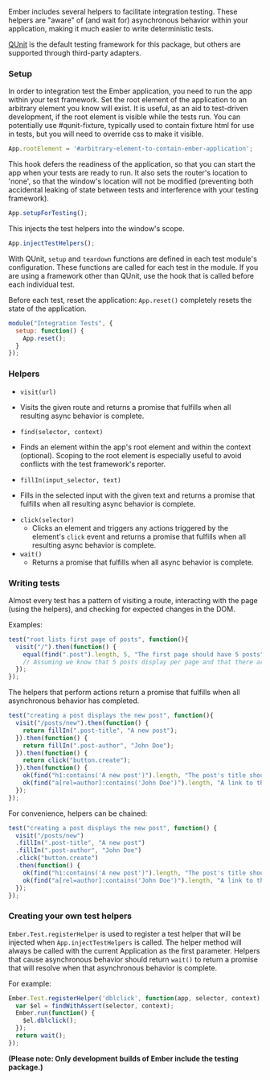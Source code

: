 Ember includes several helpers to facilitate integration testing. These helpers are "aware" of (and wait for) asynchronous behavior within your application, making it much easier to write deterministic tests.

[QUnit](http://qunitjs.com/) is the default testing framework for this package, but others are supported through third-party adapters.

### Setup
In order to integration test the Ember application, you need to run the app within your test framework. Set the root element of the application to an arbitrary element you know will exist. It is useful, as an aid to test-driven development, if the root element is visible while the tests run. You can potentially use #qunit-fixture, typically used to contain fixture html for use in tests, but you will need to override css to make it visible.

```javascript
App.rootElement = '#arbitrary-element-to-contain-ember-application';
```

This hook defers the readiness of the application, so that you can start the app when your tests are ready to run. It also sets the router's location to 'none', so that the window's location will not be modified (preventing both accidental leaking of state between tests and interference with your testing framework).

```javascript
App.setupForTesting();
```

This injects the test helpers into the window's scope.

```javascript
App.injectTestHelpers();
```

With QUnit, `setup` and `teardown` functions are defined in each test module's configuration. These functions are called for each test in the module. If you are using a framework other than QUnit, use the hook that is called before each individual test.

Before each test, reset the application: `App.reset()` completely resets the state of the application.

```javascript
module("Integration Tests", {
  setup: function() {
    App.reset();
  }
});
```

### Helpers

* `visit(url)`
 - Visits the given route and returns a promise that fulfills when all resulting async behavior is complete.
* `find(selector, context)`
 - Finds an element within the app's root element and within the context (optional). Scoping to the root element is especially useful to avoid conflicts with the test framework's reporter.
* `fillIn(input_selector, text)`
 - Fills in the selected input with the given text and returns a promise that fulfills when all resulting async behavior is complete.
* `click(selector)`
  - Clicks an element and triggers any actions triggered by the element's `click` event and returns a promise that fulfills when all resulting async behavior is complete.
* `wait()`
  - Returns a promise that fulfills when all async behavior is complete.

### Writing tests

Almost every test has a pattern of visiting a route, interacting with the page (using the helpers), and checking for expected changes in the DOM.

Examples:

```javascript
test("root lists first page of posts", function(){
  visit("/").then(function() {
    equal(find(".post").length, 5, "The first page should have 5 posts");
    // Assuming we know that 5 posts display per page and that there are more than 5 posts
  });
});
```

The helpers that perform actions return a promise that fulfills when all asynchronous behavior has completed.

```javascript
test("creating a post displays the new post", function(){
  visit("/posts/new").then(function() {
    return fillIn(".post-title", "A new post");
  }).then(function() {
    return fillIn(".post-author", "John Doe");
  }).then(function() {
    return click("button.create");
  }).then(function() {
    ok(find("h1:contains('A new post')").length, "The post's title should display");
    ok(find("a[rel=author]:contains('John Doe')").length, "A link to the author should display");
  });
});
```

For convenience, helpers can be chained:

```javascript
test("creating a post displays the new post", function() {
  visit("/posts/new")
  .fillIn(".post-title", "A new post")
  .fillIn(".post-author", "John Doe")
  .click("button.create")
  .then(function() {
    ok(find("h1:contains('A new post')").length, "The post's title should display");
    ok(find("a[rel=author]:contains('John Doe')").length, "A link to the author should display");
  });
});
```

### Creating your own test helpers
`Ember.Test.registerHelper` is used to register a test helper that will be injected when `App.injectTestHelpers` is called.
The helper method will always be called with the current Application as the first parameter. Helpers that cause asynchronous behavior should return `wait()` to return a promise that will resolve when that asynchronous behavior is complete.

For example:

```javascript
Ember.Test.registerHelper('dblclick', function(app, selector, context) {
  var $el = findWithAssert(selector, context);
  Ember.run(function() {
    $el.dblclick();
  });
  return wait();
});
```

**(Please note: Only development builds of Ember include the testing package.)**
